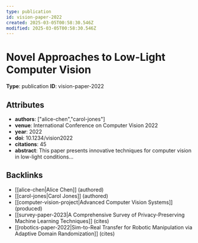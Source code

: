 ```yaml
---
type: publication
id: vision-paper-2022
created: 2025-03-05T00:58:30.546Z
modified: 2025-03-05T00:58:30.546Z
---
```


# Novel Approaches to Low-Light Computer Vision

**Type**: publication
**ID**: vision-paper-2022

## Attributes

- **authors**: ["alice-chen","carol-jones"]
- **venue**: International Conference on Computer Vision 2022
- **year**: 2022
- **doi**: 10.1234/vision2022
- **citations**: 45
- **abstract**: This paper presents innovative techniques for computer vision in low-light conditions...

## Backlinks

- [[alice-chen|Alice Chen]] (authored)
- [[carol-jones|Carol Jones]] (authored)
- [[computer-vision-project|Advanced Computer Vision Systems]] (produced)
- [[survey-paper-2023|A Comprehensive Survey of Privacy-Preserving Machine Learning Techniques]] (cites)
- [[robotics-paper-2022|Sim-to-Real Transfer for Robotic Manipulation via Adaptive Domain Randomization]] (cites)

